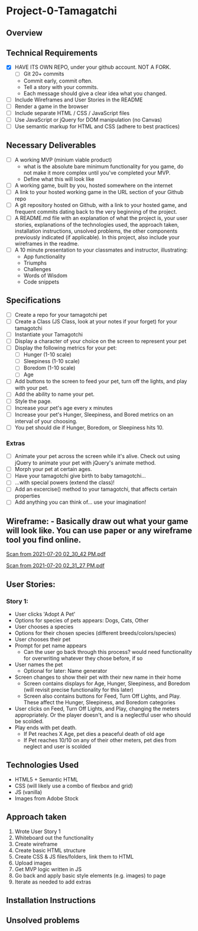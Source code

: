 # Project-0-Tamagatchi

## Overview

## Technical Requirements

- [x] HAVE ITS OWN REPO, under your github account. NOT A FORK.
    - [ ] Git 20+ commits
    - Commit early, commit often. 
    - Tell a story with your commits.
    - Each message should give a clear idea what you changed.
- [ ] Include Wireframes and User Stories in the README
- [ ] Render a game in the browser
- [ ] Include separate HTML / CSS / JavaScript files
- [ ] Use JavaScript or jQuery for DOM manipulation (no Canvas)
- [ ] Use semantic markup for HTML and CSS (adhere to best practices)

## Necessary Deliverables

- [ ] A working MVP (minium viable product) 
    - what is the absolute bare minimum functionality for you game, do not make it more complex until you've completed your MVP.
    - Define what this will look like
- [ ] A working game, built by you, hosted somewhere on the internet
- [ ] A link to your hosted working game in the URL section of your Github repo
- [ ] A git repository hosted on Github, with a link to your hosted game, and frequent commits dating back to the very beginning of the project.
- [ ] A README.md file with an explanation of what the project is, your user stories, explanations of the technologies used, the approach taken, installation instructions, unsolved problems, the other components previously indicated (if applicable). In this project, also include your wireframes in the readme.
- [ ] A 10 minute presentation to your classmates and instructor, illustrating:
    - App functionality
    - Triumphs
    - Challenges
    - Words of Wisdom
    - Code snippets

## Specifications

- [ ] Create a repo for your tamagotchi pet
- [ ] Create a Class (JS Class, look at your notes if your forget) for your tamagotchi
- [ ] Instantiate your Tamagotchi
- [ ] Display a character of your choice on the screen to represent your pet
- [ ] Display the following metrics for your pet:
    - [ ] Hunger (1-10 scale)
    - [ ] Sleepiness (1-10 scale)
    - [ ] Boredom (1-10 scale)
    - [ ] Age
- [ ] Add buttons to the screen to feed your pet, turn off the lights, and play with your pet.
- [ ] Add the ability to name your pet.
- [ ] Style the page.
- [ ] Increase your pet's age every x minutes
- [ ] Increase your pet's Hunger, Sleepiness, and Bored metrics on an interval of your choosing.
- [ ] You pet should die if Hunger, Boredom, or Sleepiness hits 10.

### Extras
- [ ] Animate your pet across the screen while it's alive. Check out using jQuery to animate your pet with jQuery's animate method.
- [ ] Morph your pet at certain ages.
- [ ] Have your tamagotchi give birth to baby tamagotchi...
- [ ] ...with special powers (extend the class)!
- [ ] Add an excercise() method to your tamagotchi, that affects certain properties
- [ ] Add anything you can think of... use your imagination!

## Wireframe: - Basically draw out what your game will look like. You can use paper or any wireframe tool you find online.

[Scan from 2021-07-20 02_30_42 PM.pdf](https://github.com/erininabox/Project-0-Tamagatchi/files/6851324/Scan.from.2021-07-20.02_30_42.PM.pdf)

[Scan from 2021-07-20 02_31_27 PM.pdf](https://github.com/erininabox/Project-0-Tamagatchi/files/6851329/Scan.from.2021-07-20.02_31_27.PM.pdf)

## User Stories:

### Story 1:
- User clicks 'Adopt A Pet'
- Options for species of pets appears: Dogs, Cats, Other
- User chooses a species
- Options for their chosen species (different breeds/colors/species)
- User chooses their pet
- Prompt for pet name appears
    - Can the user go back through this process? would need functionality for overwriting whatever they chose before, if so
- User names the pet
    - Optional for later: Name generator
- Screen changes to show their pet with their new name in their home
    - Screen contains displays for Age, Hunger, Sleepiness, and Boredom (will revisit precise functionality for this later)
    - Screen also contains buttons for Feed, Turn Off Lights, and Play. These affect the Hunger, Sleepiness, and Boredom categories
- User clicks on Feed, Turn Off Lights, and Play, changing the meters appropriately. Or the player doesn't, and is a neglectful user who should be scolded.
- Play ends with pet death.
    - If Pet reaches X Age, pet dies a peaceful death of old age
    - If Pet reaches 10/10 on any of their other meters, pet dies from neglect and user is scolded


## Technologies Used
* HTML5 + Semantic HTML
* CSS (will likely use a combo of flexbox and grid)
* JS (vanilla)
* Images from Adobe Stock

## Approach taken
1. Wrote User Story 1
2. Whiteboard out the functionality
3. Create wireframe
4. Create basic HTML structure
5. Create CSS & JS files/folders, link them to HTML
6. Upload images
7. Get MVP logic written in JS
8. Go back and apply basic style elements (e.g. images) to page
9. Iterate as needed to add extras

## Installation Instructions

## Unsolved problems







